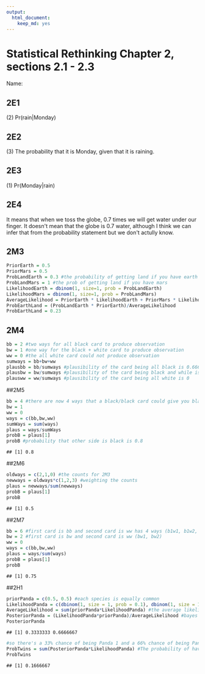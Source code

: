 ```yaml
---
output:
  html_document:
    keep_md: yes
---
```

# Statistical Rethinking Chapter 2, sections 2.1 - 2.3

Name:

## 2E1
(2) Pr(rain|Monday)

## 2E2
(3) The probability that it is Monday, given that it is raining.


## 2E3
(1) Pr(Monday|rain)

## 2E4
It means that when we toss the globe, 0.7 times we will get water under our finger. It doesn't mean that the globe is 0.7 water, although I think we can infer that from the probability statement but we don't actully know.


## 2M3



```r
PriorEarth = 0.5
PriorMars = 0.5
ProbLandEarth = 0.3 #the probability of getting land if you have earth
ProbLandMars = 1 #the prob of getting land if you have mars
LikelihoodEarth = dbinom(1, size=1, prob = ProbLandEarth)
LikelihoodMars = dbinom(1, size=1, prob = ProbLandMars)
AverageLikelihood = PriorEarth * LikelihoodEarth + PriorMars * LikelihoodMars
ProbEarthLand = (ProbLandEarth * PriorEarth)/AverageLikelihood
ProbEarthLand = 0.23
```


## 2M4

```r
bb = 2 #two ways for all black card to produce observation
bw = 1 #one way for the black + white card to produce observation
ww = 0 #the all white card could not produce observation
sumways = bb+bw+ww
plausbb = bb/sumways #plausibility of the card being all black is 0.666
plausbw = bw/sumways #plausibility of the card being black and while is 0.3333
plausww = ww/sumways #plausibility of the card being all white is 0
```


##2M5

```r
bb = 4 #there are now 4 ways that a black/black card could give you black side (each side of each card counts as one way)
bw = 1
ww = 0 
ways = c(bb,bw,ww)
sumWays = sum(ways)
plaus = ways/sumWays
probB = plaus[1] 
probB #probability that other side is black is 0.8
```

```
## [1] 0.8
```


##2M6

```r
oldways = c(2,1,0) #the counts for 2M3
newways = oldways*c(1,2,3) #weighting the counts
plaus = newways/sum(newways)
probB = plaus[1]
probB
```

```
## [1] 0.5
```

##2M7

```r
bb = 6 #first card is bb and second card is ww has 4 ways (b1w1, b1w2, b2w1, b2w2) + second card is bw gives 2 ways (b1w, b2w)
bw = 2 #first card is bw and second card is ww (bw1, bw2)
ww = 0
ways = c(bb,bw,ww)
plaus = ways/sum(ways)
probB = plaus[1]
probB
```

```
## [1] 0.75
```

##2H1

```r
priorPanda = c(0.5, 0.5) #each species is equally common
LikelihoodPanda = c(dbinom(1, size = 1, prob = 0.1), dbinom(1, size = 1, prob = 0.2)) #the likelihoods of each panda species having twins
AverageLikelihood = sum(priorPanda*LikelihoodPanda) #the average likelihood of having twins given an equal chance of being each species
PosteriorPanda = (LikelihoodPanda*priorPanda)/AverageLikelihood #bayes theorem
PosteriorPanda 
```

```
## [1] 0.3333333 0.6666667
```

```r
#so there's a 33% chance of being Panda 1 and a 66% chance of being Panda 2
ProbTwins = sum(PosteriorPanda*LikelihoodPanda) #The probability of having twins is just the probability of being each species * the probability of that species having twins
ProbTwins
```

```
## [1] 0.1666667
```
